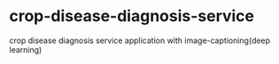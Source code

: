 # crop-disease-diagnosis-service
crop disease diagnosis service application with image-captioning(deep learning)
